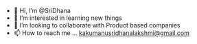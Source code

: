 - 👋 Hi, I’m @SriDhana
- 👀 I’m interested in learning new things
- 💞️ I’m looking to collaborate with Product based companies
- 📫 How to reach me ... kakumanusridhanalakshmi@gmail.com

<!---
SriDhana72/SriDhana72 is a ✨ special ✨ repository because its `README.md` (this file) appears on your GitHub profile.
You can click the Preview link to take a look at your changes.
--->
